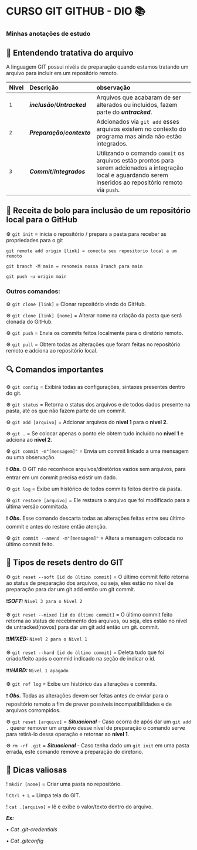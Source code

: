 

# CURSO GIT GITHUB - DIO 📚
### Minhas anotações de estudo


## 🧱 Entendendo tratativa do arquivo

A linguagem GIT possui nivéis de preparação quando estamos tratando um arquivo para incluir em um repositório remoto.

| Nivel   | Descrição | observação |
| :---------- | :--------- | :---------- |
| `1`      | ***inclusão***/***Untracked*** | Arquivos que acabaram de ser alterados ou incluidos, fazem parte do ***untracked***. |
| `2` | ***Preparação***/***contexto*** | Adcionados via `git add` esses arquivos existem no contexto do programa mas ainda não estão integrados.                    |
| `3` | ***Commit***/***Integrados*** | Utilizando o comando `commit` os arquivos estão prontos para serem adcionados a integração local e aguardando serem inseridos ao repositório remoto via `push`. |


## 📌 Receita de bolo para inclusão de um repositório local para o GitHub

⚙ `git init` = inicia o repositório / prepara a pasta para receber as propriedades para o git

```
git remote add origin [link] = conecta seu repositorio local a um remoto

git branch -M main = renomeia nossa Branch para main

git push -u origin main 
```
### Outros comandos:

⚙ `git clone [link]` = Clonar repositório vindo do GitHub.

⚙ `git clone [link] [nome]` = Alterar nome na criação da pasta que será clonada do GitHub.

⚙ `git push` = Envia os commits feitos localmente para o diretório remoto.

⚙ `git pull` = Obtem todas as alterações que foram feitas no repositório remoto e adciona ao repositório local.

## 🔍 Comandos importantes

⚙ `git config` = Exibirá todas as configurações, sintaxes presentes dentro do git.


⚙ `git status` = Retorna o status dos arquivos e de todos dados presente na pasta, até os que não fazem parte de um commit.


⚙ `git add [arquivo]` = Adcionar arquivos do **nivel 1** para o **nivel 2**.

⚙ `git .` = Se colocar apenas o ponto ele obtem tudo incluído no **nivel 1** e adciona ao **nivel 2**.

⚙ `git commit -m"[mensagem]"` = Envia um commit linkado a uma mensagem ou uma observação.

❗ ***Obs.*** O GIT não reconhece arquivos/diretórios vazios sem arquivos, para entrar em um commit precisa existir um dado.


⚙ `git log` = Exibe um histórico de todos commits feitos dentro da pasta.

⚙ `git restore [arquivo]` = Ele restaura o arquivo que foi modificado para a última versão commitada.

❗ ***Obs.*** Esse comando descarta todas as alterações feitas entre seu último commit e antes do restore então atenção.

⚙ `git commit --amend -m"[mensagem]"` = Altera a mensagem colocada no último commit feito.

## 🔄 Tipos de resets dentro do GIT

⚙ `git reset --soft [id do último commit]` = O último commit feito retorna ao status de preparação dos arquivos, ou seja, eles estão no nível de preparação para dar um git add então um git commit.

❗***SOFT:*** `Nivel 3 para o Nivel 2`

⚙ `git reset --mixed [id do último commit]` = O último commit feito retorna ao status de recebimento dos arquivos, ou seja, eles estão no nível de untracked(novos) para dar um git add então um git. commit.

❗❗***MIXED:*** `Nivel 2 para o Nivel 1`

⚙ `git reset --hard [id do último commit]` = Deleta tudo que foi criado/feito após o commid indicado na seção de indicar o id.

❗❗❗***HARD:*** `Nivel 1 apagado`

⚙ `git ref log` = Exibe um histórico das alterações e commits.

❗ ***Obs.*** Todas as alterações devem ser feitas antes de enviar para o repositório remoto a fim de prever possíveis incompatibilidades e de arquivos corrompidos.

⚙ `git reset [arquivo]` = ***Situacional*** - Caso ocorra de após dar um `git add .` querer remover um arquivo desse nível de preparação o comando serve para retirá-lo dessa operação e retornar ao **nível 1**.

⚙ `rm -rf .git` = ***Situacional*** - Caso tenha dado um `git init` em uma pasta errada, este comando remove a preparação do diretório.

## 💾 Dicas valiosas

! `mkdir [nome]` = Criar uma pasta no repositório.

! `Ctrl + L` = Limpa tela do GIT.

! `cat .[arquivo]` = lê e exibe o valor/texto dentro do arquivo.

***Ex:***

•	*Cat .git-credentials*

•	*Cat .gitconfig*
